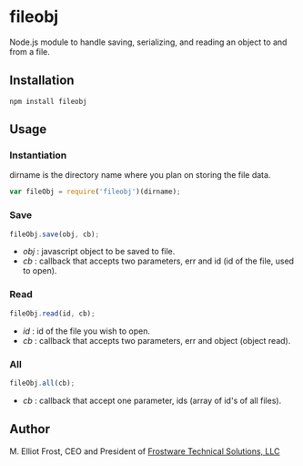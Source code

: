 fileobj
=======

Node.js module to handle saving, serializing, and reading an object to and from a file.


## Installation

```
npm install fileobj
```

## Usage

### Instantiation
dirname is the directory name where you plan on storing the file data.

```js
var fileObj = require('fileobj')(dirname);
```

### Save

```js
fileObj.save(obj, cb);
```

- _obj_ : javascript object to be saved to file.
- _cb_ : callback that accepts two parameters, err and id (id of the file, used to open).

### Read

```js
fileObj.read(id, cb);
```

- _id_ : id of the file you wish to open.
- _cb_ : callback that accepts two parameters, err and object (object read).

### All
```js
fileObj.all(cb);
```

- _cb_ : callback that accept one parameter, ids (array of id's of all files).

## Author
M. Elliot Frost, CEO and President of [Frostware Technical Solutions, LLC](http://www.frostwaresolutions.net)



